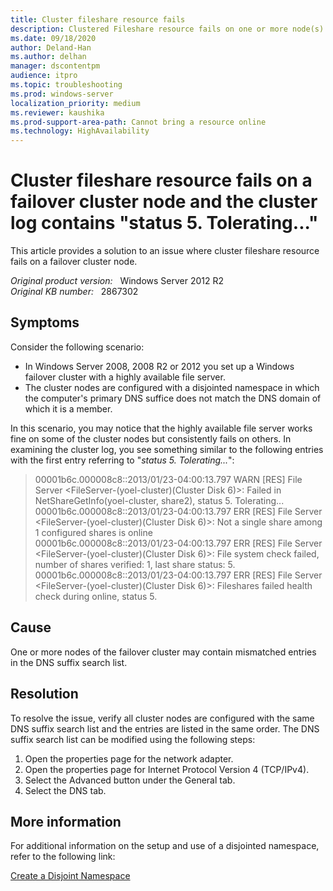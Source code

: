 ```yaml
---
title: Cluster fileshare resource fails
description: Clustered Fileshare resource fails on one or more node(s) of a failover cluster. This article provides a solution to this issue.
ms.date: 09/18/2020
author: Deland-Han
ms.author: delhan
manager: dscontentpm
audience: itpro
ms.topic: troubleshooting
ms.prod: windows-server
localization_priority: medium
ms.reviewer: kaushika
ms.prod-support-area-path: Cannot bring a resource online
ms.technology: HighAvailability
---
```

# Cluster fileshare resource fails on a failover cluster node and the cluster log contains "status 5. Tolerating..."

This article provides a solution to an issue where cluster fileshare resource fails on a failover cluster node.

_Original product version:_ &nbsp; Windows Server 2012 R2  
_Original KB number:_ &nbsp; 2867302

## Symptoms

Consider the following scenario:

- In Windows Server 2008, 2008 R2 or 2012 you set up a Windows failover cluster with a highly available file server.
- The cluster nodes are configured with a disjointed namespace in which the computer's primary DNS suffice does not match the DNS domain of which it is a member.

In this scenario, you may notice that the highly available file server works fine on some of the cluster nodes but consistently fails on others. In examining the cluster log, you see something similar to the following entries with the first entry referring to "*status 5. Tolerating...*":

> 00001b6c.000008c8::2013/01/23-04:00:13.797 WARN [RES] File Server <FileServer-(yoel-cluster)(Cluster Disk 6)>: Failed in NetShareGetInfo(yoel-cluster, share2), status 5. Tolerating...  
00001b6c.000008c8::2013/01/23-04:00:13.797 ERR [RES] File Server <FileServer-(yoel-cluster)(Cluster Disk 6)>: Not a single share among 1 configured shares is online  
00001b6c.000008c8::2013/01/23-04:00:13.797 ERR [RES] File Server <FileServer-(yoel-cluster)(Cluster Disk 6)>: File system check failed, number of shares verified: 1, last share status: 5.  
00001b6c.000008c8::2013/01/23-04:00:13.797 ERR [RES] File Server <FileServer-(yoel-cluster)(Cluster Disk 6)>: Fileshares failed health check during online, status 5.

## Cause

One or more nodes of the failover cluster may contain mismatched entries in the DNS suffix search list.

## Resolution

To resolve the issue, verify all cluster nodes are configured with the same DNS suffix search list and the entries are listed in the same order. The DNS suffix search list can be modified using the following steps:

1. Open the properties page for the network adapter.
2. Open the properties page for Internet Protocol Version 4 (TCP/IPv4).
3. Select the Advanced button under the General tab.
4. Select the DNS tab.

## More information

For additional information on the setup and use of a disjointed namespace, refer to the following link:

[Create a Disjoint Namespace](/previous-versions/windows/it-pro/windows-server-2008-R2-and-2008/cc731929(v=ws.10))
